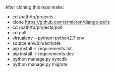 After cloning this repo make:
* cd /path/to/projects
* clone https://github.com/armicron/django-polls
* cd /path/to/projects/poll
* cd poll
* virtualenv --python=python2.7 env
* source env/bin/activate
* pip install -r requirements.txt
* pip install -r requirements.dev
* python manage.py syncdb
* python manage.py migrate
